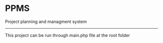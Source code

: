 PPMS
====

Project planning and managment system

--------------------------------------------------------

This project can be run through main.php file at the root folder
